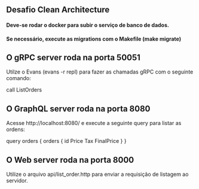## Desafio Clean Architecture

#### Deve-se rodar o docker para subir o serviço de banco de dados.
#### Se necessário, execute as migrations com o Makefile (make migrate)

## O gRPC server roda na porta 50051

Utilze o Evans (evans -r repl) para fazer as chamadas gRPC com o seguinte comando: 

call ListOrders

## O GraphQL server roda na porta 8080

Acesse http://localhost:8080/ e execute a seguinte query para listar as ordens:

query orders {
  orders {
    id
    Price
    Tax
    FinalPrice
  }
}

## O Web server roda na porta 8000

Utilize o arquivo api/list_order.http para enviar a requisição de listagem ao servidor.
